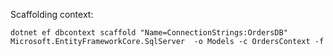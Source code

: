 Scaffolding context:
```
dotnet ef dbcontext scaffold "Name=ConnectionStrings:OrdersDB" Microsoft.EntityFrameworkCore.SqlServer  -o Models -c OrdersContext -f
```